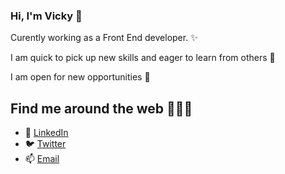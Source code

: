 ### Hi, I'm Vicky 👋

Curently working as a Front End developer. ✨

I am quick to pick up new skills and eager to learn from others 👯

 I am open for new opportunities 🌱

## Find me around the web 🕵🏾‍♀️
- 💼 [LinkedIn](https://www.linkedin.com/in/viktoriia-kosenko-030983168/)
- 🐦 [Twitter](https://twitter.com/ViktoriiaKoss)
- 📫 [Email](kosenchiha@gmail.com)
<!--
**kosenchiha/kosenchiha** is a ✨ _special_ ✨ repository because its `README.md` (this file) appears on your GitHub profile.

Here are some ideas to get you started:

- 🔭 I’m currently working on ...
- 🌱 I’m currently learning ...
- 👯 I’m looking to collaborate on ...
- 🤔 I’m looking for help with ...
- 💬 Ask me about ...
- 📫 How to reach me: ...
- 😄 Pronouns: ...
- ⚡ Fun fact: ...
-->




<!-- ## Find me around the web 🕵🏾‍♀️
- My personal site is at []() 🏡
- I tweet [](https://twitter.com/) 🐦
- Occasionally I blog at []() 🧠
- I try to act professional on [LinkedIn]() �🏻‍💼
 -->
